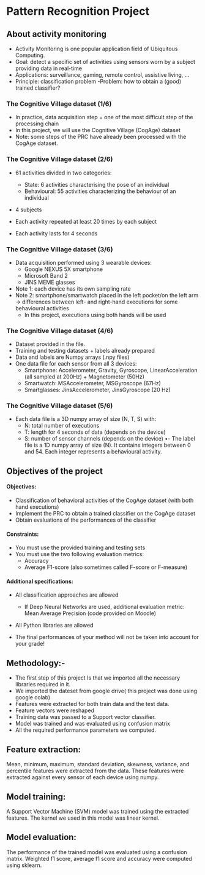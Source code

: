 # Pattern Recognition Project

## About activity monitoring
- Activity Monitoring is one popular
application field of Ubiquitous
Computing.
- Goal: detect a specific set of
activities using sensors worn by a
subject providing data in real-time
- Applications: surveillance, gaming,
remote control, assistive living, ...
- Principle: classification problem
-Problem: how to obtain a (good)
trained classifier?
### The Cognitive Village dataset (1/6)
- In practice, data acquisition step = one of the most difficult step of
the processing chain
- In this project, we will use the Cognitive Village (CogAge) dataset
- Note: some steps of the PRC have already been processed with the
CogAge dataset.

### The Cognitive Village dataset (2/6)
- 61 activities divided in
two categories:
    - State: 6 activities
characterising the pose of
an individual
    - Behavioural: 55 activities
characterizing the
behaviour of an individual

- 4 subjects
- Each activity repeated at
least 20 times by each
subject
- Each activity lasts for 4
seconds

### The Cognitive Village dataset (3/6)
- Data acquisition performed using 3
wearable devices:
    - Google NEXUS 5X smartphone
    - Microsoft Band 2
    - JINS MEME glasses
- Note 1: each device has its own sampling
rate
- Note 2: smartphone/smartwatch placed in
the left pocket/on the left arm → differences
between left- and right-hand executions for
some behavioural activities
    - In this project, executions using both hands will
be used

### The Cognitive Village dataset (4/6)
- Dataset provided in the file.
- Training and testing datasets + labels already prepared
- Data and labels are Numpy arrays (.npy files)
- One data file for each sensor from all 3 devices:
    - Smartphone: Accelerometer, Gravity, Gyroscope, LinearAcceleration (all
sampled at 200Hz) + Magnetometer (50Hz)
    - Smartwatch: MSAccelerometer, MSGyroscope (67Hz)
    - Smartglasses: JinsAccelerometer, JinsGyroscope (20 Hz)

### The Cognitive Village dataset (5/6)
- Each data file is a 3D numpy array of size (N, T, S) with:
    - N: total number of executions
    - T: length for 4 seconds of data (depends on the device)
    - S: number of sensor channels (depends on the device)
•- The label file is a 1D numpy array of size (N). It contains
integers between 0 and 54. Each integer represents a
behavioural activity.

## Objectives of the project
#### Objectives:
- Classification of behavioral activities of the CogAge dataset (with both hand
executions)
- Implement the PRC to obtain a trained classifier on the CogAge dataset
- Obtain evaluations of the performances of the classifier
#### Constraints:
- You must use the provided training and testing sets
- You must use the two following evaluation metrics:
    - Accuracy
    - Average F1-score (also sometimes called F-score or F-measure)

#### Additional specifications:
- All classification approaches are allowed
    - If Deep Neural Networks are used, additional evaluation metric: Mean Average
Precision (code provided on Moodle)

- All Python libraries are allowed
- The final performances of your method will not be taken into account for your
grade!

## Methodology:-
- The first step of this project Is that we imported all the necessary libraries required in it. 
- We imported the dateset from google drive( this project was done using google colab)
- Features were extracted for both train data and the test data.
- Feature vectors were reshaped
- Training data was passed to a Support vector classifier.
- Model was trained and was evaluated using confusion matrix 
- All the required performance parameters we computed.

##  Feature extraction:
 Mean, minimum, maximum, standard deviation, skewness, variance, and percentile features were extracted from the data. These features were extracted against every sensor of each device using numpy.
 ## Model training:
 A Support Vector Machine (SVM) model was trained using the extracted features. The kernel we used in this model was linear kernel.

 ## Model evaluation: 
The performance of the trained model was evaluated using a confusion matrix. Weighted f1 score, average f1 score and  accuracy were computed using sklearn.